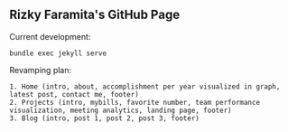 ## Rizky Faramita's GitHub Page

Current development:

```
bundle exec jekyll serve
```

Revamping plan:

```
1. Home (intro, about, accomplishment per year visualized in graph, latest post, contact me, footer)
2. Projects (intro, mybills, favorite number, team performance visualization, meeting analytics, landing page, footer)
3. Blog (intro, post 1, post 2, post 3, footer)
```

